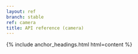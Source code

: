 ```yaml
---
layout: ref
branch: stable
ref: camera
title: API reference (camera)
---
```

{% include anchor_headings.html html=content %}